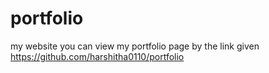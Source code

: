 # portfolio
my website
you can view my portfolio page by the link given
https://github.com/harshitha0110/portfolio
